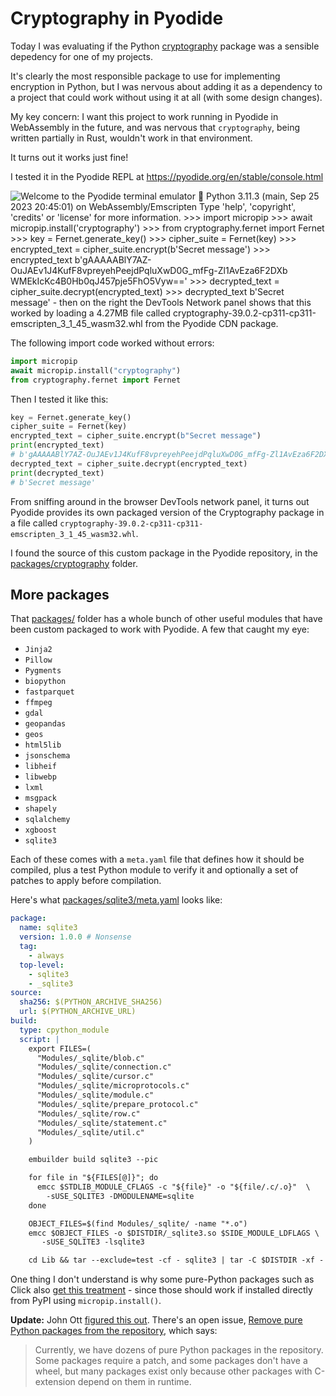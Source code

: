 # Cryptography in Pyodide

Today I was evaluating if the Python [cryptography](https://cryptography.io/) package was a sensible depedency for one of my projects.

It's clearly the most responsible package to use for implementing encryption in Python, but I was nervous about adding it as a dependency to a project that could work without using it at all (with some design changes).

My key concern: I want this project to work running in Pyodide in WebAssembly in the future, and was nervous that `cryptography`, being written partially in Rust, wouldn't work in that environment.

It turns out it works just fine!

I tested it in the Pyodide REPL at https://pyodide.org/en/stable/console.html

![Welcome to the Pyodide terminal emulator 🐍 Python 3.11.3 (main, Sep 25 2023 20:45:01) on WebAssembly/Emscripten Type 'help', 'copyright', 'credits' or 'license' for more information. >>> import micropip >>> await micropip.install('cryptography') >>> from cryptography.fernet import Fernet >>> key = Fernet.generate_key() >>> cipher_suite = Fernet(key) >>> encrypted_text = cipher_suite.encrypt(b'Secret message') >>> encrypted_text b'gAAAAABlY7AZ-OuJAEv1J4KufF8vpreyehPeejdPqluXwD0G_mfFg-Zl1AvEza6F2DXb WMEkIcKc4B0Hb0qJ457pje5FhO5Vyw==' >>> decrypted_text = cipher_suite.decrypt(encrypted_text) >>> decrypted_text b'Secret message' - then on the right the DevTools Network panel shows that this worked by loading a 4.27MB file called cryptography-39.0.2-cp311-cp311-emscripten_3_1_45_wasm32.whl from the Pyodide CDN package.
](https://github.com/simonw/til/assets/9599/94440423-af87-4c78-b413-35a31dd0a894)

The following import code worked without errors:
```python
import micropip
await micropip.install("cryptography")
from cryptography.fernet import Fernet
```
Then I tested it like this:
```python
key = Fernet.generate_key()
cipher_suite = Fernet(key)
encrypted_text = cipher_suite.encrypt(b"Secret message")
print(encrypted_text)
# b'gAAAAABlY7AZ-OuJAEv1J4KufF8vpreyehPeejdPqluXwD0G_mfFg-Zl1AvEza6F2DXbWMEkIcKc4B0Hb0qJ457pje5FhO5Vyw=='
decrypted_text = cipher_suite.decrypt(encrypted_text)
print(decrypted_text)
# b'Secret message'
```

From sniffing around in the browser DevTools network panel, it turns out Pyodide provides its own packaged version of the Cryptography package in a file called `cryptography-39.0.2-cp311-cp311-emscripten_3_1_45_wasm32.whl`.

I found the source of this custom package in the Pyodide repository, in the [packages/cryptography](https://github.com/pyodide/pyodide/tree/main/packages/cryptography) folder.

## More packages

That [packages/](https://github.com/pyodide/pyodide/tree/main/packages) folder has a whole bunch of other useful modules that have been custom packaged to work with Pyodide. A few that caught my eye:

- `Jinja2`
- `Pillow`
- `Pygments`
- `biopython`
- `fastparquet`
- `ffmpeg`
- `gdal`
- `geopandas`
- `geos`
- `html5lib`
- `jsonschema`
- `libheif`
- `libwebp`
- `lxml`
- `msgpack`
- `shapely`
- `sqlalchemy`
- `xgboost`
- `sqlite3`

Each of these comes with a `meta.yaml` file that defines how it should be compiled, plus a test Python module to verify it and optionally a set of patches to apply before compilation.

Here's what [packages/sqlite3/meta.yaml](https://github.com/pyodide/pyodide/blob/main/packages/sqlite3/meta.yaml) looks like:

```yaml
package:
  name: sqlite3
  version: 1.0.0 # Nonsense
  tag:
    - always
  top-level:
    - sqlite3
    - _sqlite3
source:
  sha256: $(PYTHON_ARCHIVE_SHA256)
  url: $(PYTHON_ARCHIVE_URL)
build:
  type: cpython_module
  script: |
    export FILES=(
      "Modules/_sqlite/blob.c"
      "Modules/_sqlite/connection.c"
      "Modules/_sqlite/cursor.c"
      "Modules/_sqlite/microprotocols.c"
      "Modules/_sqlite/module.c"
      "Modules/_sqlite/prepare_protocol.c"
      "Modules/_sqlite/row.c"
      "Modules/_sqlite/statement.c"
      "Modules/_sqlite/util.c"
    )

    embuilder build sqlite3 --pic

    for file in "${FILES[@]}"; do
      emcc $STDLIB_MODULE_CFLAGS -c "${file}" -o "${file/.c/.o}"  \
        -sUSE_SQLITE3 -DMODULENAME=sqlite
    done

    OBJECT_FILES=$(find Modules/_sqlite/ -name "*.o")
    emcc $OBJECT_FILES -o $DISTDIR/_sqlite3.so $SIDE_MODULE_LDFLAGS \
       -sUSE_SQLITE3 -lsqlite3

    cd Lib && tar --exclude=test -cf - sqlite3 | tar -C $DISTDIR -xf -
```
One thing I don't understand is why some pure-Python packages such as Click also [get this treatment](https://github.com/pyodide/pyodide/blob/main/packages/click/meta.yaml) - since those should work if installed directly from PyPI using `micropip.install()`.

**Update:** John Ott [figured this out](https://mastodon.social/@jbott/111478972640883459). There's an open issue, [Remove pure Python packages from the repository](https://github.com/pyodide/pyodide/issues/2580), which says:

> Currently, we have dozens of pure Python packages in the repository. Some packages require a patch, and some packages don't have a wheel, but many packages exist only because other packages with C-extension depend on them in runtime.
